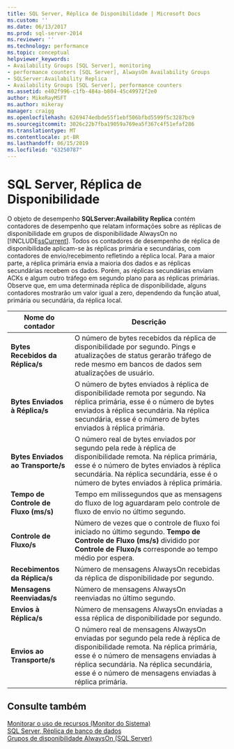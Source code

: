 ```yaml
---
title: SQL Server, Réplica de Disponibilidade | Microsoft Docs
ms.custom: ''
ms.date: 06/13/2017
ms.prod: sql-server-2014
ms.reviewer: ''
ms.technology: performance
ms.topic: conceptual
helpviewer_keywords:
- Availability Groups [SQL Server], monitoring
- performance counters [SQL Server], AlwaysOn Availability Groups
- SQLServer:Availability Replica
- Availability Groups [SQL Server], performance counters
ms.assetid: e402f996-c1fb-484a-b804-45c49972f2e0
author: MikeRayMSFT
ms.author: mikeray
manager: craigg
ms.openlocfilehash: 6269474edbde55f1ebf506bfbd5599f5c3287bc9
ms.sourcegitcommit: 3026c22b7fba19059a769ea5f367c4f51efaf286
ms.translationtype: MT
ms.contentlocale: pt-BR
ms.lasthandoff: 06/15/2019
ms.locfileid: "63250787"
---
```

# <a name="sql-server-availability-replica"></a>SQL Server, Réplica de Disponibilidade
  O objeto de desempenho **SQLServer:Availability Replica** contém contadores de desempenho que relatam informações sobre as réplicas de disponibilidade em grupos de disponibilidade AlwaysOn no [!INCLUDE[ssCurrent](../../includes/sscurrent-md.md)]. Todos os contadores de desempenho de réplica de disponibilidade aplicam-se às réplicas primária e secundárias, com contadores de envio/recebimento refletindo a réplica local. Para a maior parte, a réplica primária envia a maioria dos dados e as réplicas secundárias recebem os dados. Porém, as réplicas secundárias enviam ACKs e algum outro tráfego em segundo plano para as réplicas primárias. Observe que, em uma determinada réplica de disponibilidade, alguns contadores mostrarão um valor igual a zero, dependendo da função atual, primária ou secundária, da réplica local.  
  
|Nome do contador|Descrição|  
|------------------|-----------------|  
|**Bytes Recebidos da Réplica/s**|O número de bytes recebidos da réplica de disponibilidade por segundo. Pings e atualizações de status gerarão tráfego de rede mesmo em bancos de dados sem atualizações de usuário.|  
|**Bytes Enviados à Réplica/s**|O número de bytes enviados à réplica de disponibilidade remota por segundo. Na réplica primária, esse é o número de bytes enviados à réplica secundária. Na réplica secundária, esse é o número de bytes enviados à réplica primária.|  
|**Bytes Enviados ao Transporte/s**|O número real de bytes enviados por segundo pela rede à réplica de disponibilidade remota. Na réplica primária, esse é o número de bytes enviados à réplica secundária. Na réplica secundária, esse é o número de bytes enviados à réplica primária.|  
|**Tempo de Controle de Fluxo (ms/s)**|Tempo em milissegundos que as mensagens do fluxo de log aguardaram pelo controle de fluxo de envio no último segundo.|  
|**Controle de Fluxo/s**|Número de vezes que o controle de fluxo foi iniciado no último segundo. **Tempo de Controle de Fluxo (ms/s)** dividido por **Controle de Fluxo/s** corresponde ao tempo médio por espera.|  
|**Recebimentos da Réplica/s**|Número de mensagens AlwaysOn recebidas da réplica de disponibilidade por segundo.|  
|**Mensagens Reenviadas/s**|Número de mensagens AlwaysOn reenviadas no último segundo.|  
|**Envios à Réplica/s**|Número de mensagens AlwaysOn enviadas a essa réplica de disponibilidade por segundo.|  
|**Envios ao Transporte/s**|O número real de mensagens AlwaysOn enviadas por segundo pela rede à réplica de disponibilidade remota. Na réplica primária, esse é o número de mensagens enviadas à réplica secundária. Na réplica secundária, esse é o número de mensagens enviadas à réplica primária.|  
  
## <a name="see-also"></a>Consulte também  
 [Monitorar o uso de recursos &#40;Monitor do Sistema&#41;](monitor-resource-usage-system-monitor.md)   
 [SQL Server, Réplica de banco de dados](sql-server-database-replica.md)   
 [Grupos de disponibilidade AlwaysOn (SQL Server)](../../database-engine/availability-groups/windows/always-on-availability-groups-sql-server.md)  
  
  
